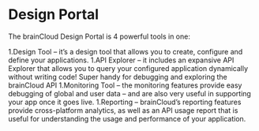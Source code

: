 # Design Portal
The brainCloud Design Portal is 4 powerful tools in one:

1.Design Tool – it’s a design tool that allows you to create, configure and define your applications.
1.API Explorer – it includes an expansive API Explorer that allows you to query your configured application dynamically without writing code!  Super handy for debugging and exploring the brainCloud API
1.Monitoring Tool – the monitoring features provide easy debugging of global and user data – and are also very useful in supporting your app once it goes live.
1.Reporting – brainCloud’s reporting features provide cross-platform analytics, as well as an API usage report that is useful for understanding the usage and performance of your application.